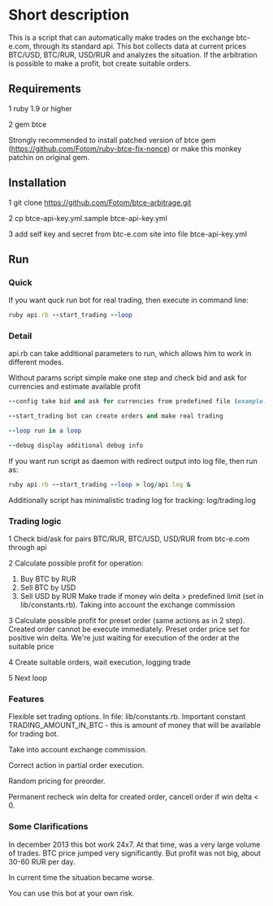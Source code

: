 # Short description

This is a script that can automatically make trades on the exchange btc-e.com, through its standard api. This bot collects data at current prices BTC/USD, BTC/RUR, USD/RUR and analyzes the situation. If the arbitration is possible to make a profit, bot create suitable orders.

## Requirements

1 ruby 1.9 or higher

2 gem btce

Strongly recommended to install patched version of btce gem (https://github.com/Fotom/ruby-btce-fix-nonce) or make this monkey patchin on original gem.

## Installation

1 git clone https://github.com/Fotom/btce-arbitrage.git

2 cp btce-api-key.yml.sample btce-api-key.yml

3 add self key and secret from btc-e.com site into file btce-api-key.yml

## Run

### Quick

If you want quck run bot for real trading, then execute in command line:

```ruby
ruby api.rb --start_trading --loop
```

### Detail

api.rb can take additional parameters to run, which allows him to work in different modes.

Without params script simple make one step and check bid and ask for currencies and estimate available profit

```ruby
--config take bid and ask for currencies from predefined file (example: ruby api.rb --config config/config_for_preorder.yml). No real trading, you can test script and various situation with bid/ask for currency.

--start_trading bot can create orders and make real trading

--loop run in a loop

--debug display additional debug info
```

If you want run script as daemon with redirect output into log file, then run as:

```ruby
ruby api.rb --start_trading --loop > log/api.log &
```

Additionally script has minimalistic trading log for tracking: log/trading.log

### Trading logic

1 Check bid/ask for pairs BTC/RUR, BTC/USD, USD/RUR from btc-e.com through api

2 Calculate possible profit for operation:
  1) Buy BTC by RUR
  2) Sell BTC by USD
  3) Sell USD by RUR
  Make trade if money win delta > predefined limit (set in lib/constants.rb). Taking into account the exchange commission

3 Calculate possible profit for preset order (same actions as in 2 step). Created order cannot be execute immediately. Preset order price set for positive win delta. We're just waiting for execution of the order at the suitable price

4 Create suitable orders, wait execution, logging trade

5 Next loop

### Features

Flexible set trading options. In file: lib/constants.rb. Important constant TRADING_AMOUNT_IN_BTC - this is amount of money that will be available for trading bot.

Take into account exchange commission.

Correct action in partial order execution.

Random pricing for preorder.

Permanent recheck win delta for created order, cancell order if win delta < 0.

### Some Clarifications

In december 2013 this bot work 24x7. At that time, was a very large volume of trades. BTC price jumped very significantly.
But profit was not big, about 30-60 RUR per day.

In current time the situation became worse.

You can use this bot at your own risk.
